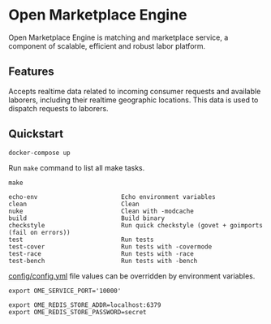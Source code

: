 # Open Marketplace Engine

Open Marketplace Engine is matching and marketplace service, a component of scalable, efficient and robust labor platform.

## Features
Accepts realtime data related to incoming consumer requests and available laborers, including their realtime geographic locations. 
This data is used to dispatch requests to laborers.

## Quickstart

```shell
docker-compose up
```
Run `make` command to list all make tasks.
```shell
make

echo-env                       Echo environment variables
clean                          Clean
nuke                           Clean with -modcache
build                          Build binary
checkstyle                     Run quick checkstyle (govet + goimports (fail on errors))
test                           Run tests
test-cover                     Run tests with -covermode
test-race                      Run tests with -race
test-bench                     Run tests with -bench
```

[config/config.yml](config/config.yml) file values can be overridden by environment variables.
```shell
export OME_SERVICE_PORT='10000'

export OME_REDIS_STORE_ADDR=localhost:6379
export OME_REDIS_STORE_PASSWORD=secret
```


